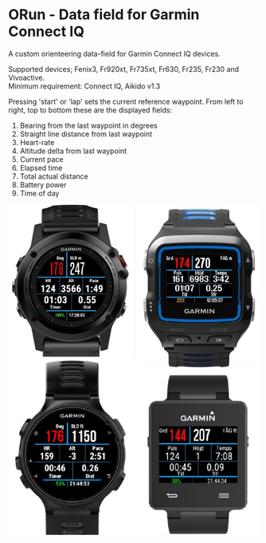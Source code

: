 # ORun - Data field for Garmin Connect IQ

A custom orienteering data-field for Garmin Connect IQ devices.

Supported devices; Fenix3, Fr920xt, Fr735xt, Fr630, Fr235, Fr230 and Vivoactive.<br>
Minimum requirement: Connect IQ, Aikido v1.3

Pressing 'start' or 'lap' sets the current reference waypoint.
From left to right, top to bottom these are the displayed fields:

1. Bearing from the last waypoint in degrees
2. Straight line distance from last waypoint
3. Heart-rate
4. Altitude delta from last waypoint
5. Current pace
6. Elapsed time
7. Total actual distance 
8. Battery power
9. Time of day

![Image of ORun](ORun.jpg)